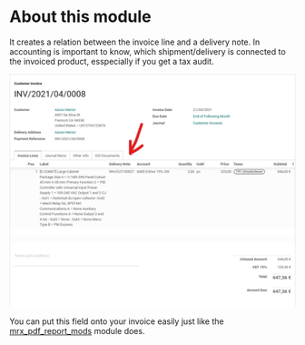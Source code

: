 # About this module

It creates a relation between the invoice line and a delivery note. In accounting is important to know, which shipment/delivery is connected to the invoiced product, esspecially if you get a tax audit.

![Invoice line with related delivery note number](static/description/screenshot.jpg)

You can put this field onto your invoice easily just like the [mrx_pdf_report_mods](/mrx_pdf_report_mods/README.md) module does.
